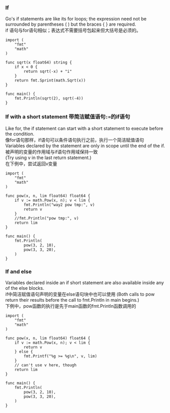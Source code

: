 ### If
Go's if statements are like its for loops; the expression need not be surrounded by parentheses ( ) but the braces { } are required.  
if 语句与for语句相似；表达式不需要括号包起来但大括号是必须的。
```golang
import (
	"fmt"
	"math"
)

func sqrt(x float64) string {
	if x < 0 {
		return sqrt(-x) + "i"
	}
	return fmt.Sprint(math.Sqrt(x))
}

func main() {
	fmt.Println(sqrt(2), sqrt(-4))
}
```

### If with a short statement 带简洁赋值语句`:=`的if语句
Like for, the if statement can start with a short statement to execute before the condition.  
像for语句那样，if语句可以条件语句执行之前，执行一个简洁赋值语句  
Variables declared by the statement are only in scope until the end of the if.  
被声明的变量的作用域与if语句作用域保持一致  
(Try using v in the last return statement.)  
在下例中，尝试返回v变量  
```golang
import (
	"fmt"
	"math"
)

func pow(x, n, lim float64) float64 {
	if v := math.Pow(x, n); v < lim {
	    fmt.Println("way2 pow tmp:", v)
		return v
	}
	//fmt.Println("pow tmp:", v)
	return lim
}

func main() {
	fmt.Println(
		pow(3, 2, 10),
		pow(3, 3, 20),
	)
}
```

### If and else
Variables declared inside an if short statement are also available inside any of the else blocks.  
if中简洁赋值语句声明的变量在else语句块中也可以使用
(Both calls to pow return their results before the call to fmt.Println in main begins.)  
下例中，pow函数的执行是先于main函数的fmt.Println函数调用的
```golang
import (
	"fmt"
	"math"
)

func pow(x, n, lim float64) float64 {
	if v := math.Pow(x, n); v < lim {
		return v
	} else {
		fmt.Printf("%g >= %g\n", v, lim)
	}
	// can't use v here, though
	return lim
}

func main() {
	fmt.Println(
		pow(3, 2, 10),
		pow(3, 3, 20),
	)
}
```






































